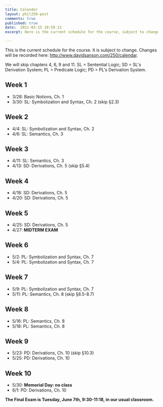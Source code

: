 ```yaml
---
title: Calendar
layout: phil250-post
comments: true
published: true
date:  2011-03-15 19:59:12
excerpt: Here is the current schedule for the course, subject to change.

---
```


This is the current schedule for the course. It is subject to change. Changes will be recorded here: <http://www.davidsanson.com/250/calendar>.

We will skip chapters 4, 6, 9 and 11. SL = Sentential Logic; SD = SL's Derivation System; PL = Predicate Logic; PD = PL's Derivation System.

## Week 1

-   3/28: Basic Notions, Ch. 1
-   3/30: SL: Symbolization and Syntax, Ch. 2 (skip §2.3)

## Week 2

-   4/4: SL: Symbolization and Syntax, Ch. 2
-   4/6: SL: Semantics, Ch. 3

## Week 3

-   4/11: SL: Semantics, Ch. 3
-   4/13: SD: Derivations, Ch. 5 (skip §5.4)

## Week 4

-   4/18: SD: Derivations, Ch. 5
-   4/20: SD: Derivations, Ch. 5

## Week 5

-   4/25: SD: Derivations, Ch. 5
-   4/27: **MIDTERM EXAM**

## Week 6

-   5/2: PL: Symbolization and Syntax, Ch. 7
-   5/4: PL: Symbolization and Syntax, Ch. 7

## Week 7

-   5/9: PL: Symbolization and Syntax, Ch. 7
-   5/11: PL: Semantics, Ch. 8 (skip §8.5-8.7)

## Week 8

-   5/16: PL: Semantics, Ch. 8 
-   5/18: PL: Semantics, Ch. 8

## Week 9

-   5/23: PD: Derivations, Ch. 10 (skip §10.3)
-   5/25: PD: Derivations, Ch. 10

## Week 10

-   5/30: **Memorial Day: no class**
-   6/1: PD: Derivations, Ch. 10

**The Final Exam is Tuesday, June 7th, 9:30-11:18, in our usual classroom.**

